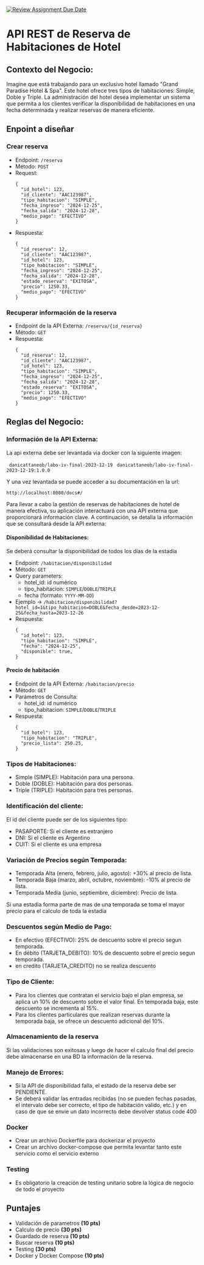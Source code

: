 [![Review Assignment Due Date](https://classroom.github.com/assets/deadline-readme-button-24ddc0f5d75046c5622901739e7c5dd533143b0c8e959d652212380cedb1ea36.svg)](https://classroom.github.com/a/YoBHDv_o)
# API REST de Reserva de Habitaciones de Hotel

## Contexto del Negocio:
Imagine que está trabajando para un exclusivo hotel llamado "Grand Paradise Hotel & Spa". 
Este hotel ofrece tres tipos de habitaciones: Simple, Doble y Triple. 
La administración del hotel desea implementar un sistema que permita a los clientes verificar 
la disponibilidad de habitaciones en una fecha determinada y realizar reservas de manera eficiente.

## Enpoint a diseñar

### Crear reserva

- Endpoint: ```/reserva```
- Método: ```POST```
- Request:
  ```
  {
    "id_hotel": 123,
    "id_cliente": "AAC123987",
    "tipo_habitacion": "SIMPLE",
    "fecha_ingreso": "2024-12-25",
    "fecha_salida": "2024-12-28",
    "medio_pago": "EFECTIVO"
  }
- Respuesta:
  ```
  {
    "id_reserva": 12,
    "id_cliente": "AAC123987",
    "id_hotel": 123,
    "tipo_habitacion": "SIMPLE",
    "fecha_ingreso": "2024-12-25",
    "fecha_salida": "2024-12-28",
    "estado_reserva": "EXITOSA",
    "precio": 1250.33,
    "medio_pago": "EFECTIVO"
  }
  ```

### Recuperar información de la reserva
- Endpoint de la API Externa: ```/reserva/{id_reserva}```
- Método: ```GET```
- Respuesta:
  ```
  {
    "id_reserva": 12,
    "id_cliente": "AAC123987",
    "id_hotel": 123,
    "tipo_habitacion": "SIMPLE",
    "fecha_ingreso": "2024-12-25",
    "fecha_salida": "2024-12-28",
    "estado_reserva": "EXITOSA",
    "precio": 1250.33,
    "medio_pago": "EFECTIVO"
  }
  ```

## Reglas del Negocio:

### Información de la API Externa:

La api externa debe ser levantada via docker con la siguiente imagen:

``` danicattaneob/labo-iv-final-2023-12-19```
``` danicattaneob/labo-iv-final-2023-12-19:1.0.0```

Y una vez levantada se puede acceder a su documentación en la url:

```http://localhost:8080/docs#/```

Para llevar a cabo la gestión de reservas de habitaciones de hotel de manera efectiva, 
su aplicación interactuará con una API externa que proporcionará información clave. 
A continuación, se detalla la información que se consultará desde la API externa:

#### Disponibilidad de Habitaciones:

Se deberá consultar la disponibilidad de todos los días de la estadía

- Endpoint: ```/habitacion/disponibilidad```
- Método: ```GET```
- Query parameters:
  - hotel_id: id numérico
  - tipo_habitacion: ```SIMPLE```/```DOBLE```/```TRIPLE```
  - fecha (formato: ```YYYY-MM-DD```)
- Ejemplo -> ```/habitacion/disponibilidad?hotel_id=1&tipo_habitacion=DOBLE&fecha_desde=2023-12-25&fecha_hasta=2023-12-26```
- Respuesta:
  ```
  {
    "id_hotel": 123,
    "tipo_habitacion": "SIMPLE",
    "fecha": "2024-12-25",
    "disponible": true,
  }
  ```

#### Precio de habitación
- Endpoint de la API Externa: ```/habitacion/precio```
- Método: ```GET```
- Parámetros de Consulta:
    - hotel_id: id numérico
    - tipo_habitacion: ```SIMPLE```/```DOBLE```/```TRIPLE```
- Respuesta:
  ```
  {
    "id_hotel": 123,
    "tipo_habitacion": "TRIPLE",
    "precio_lista": 250.25,
  }
  ```

### Tipos de Habitaciones:

- Simple (SIMPLE): Habitación para una persona.
- Doble (DOBLE): Habitación para dos personas.
- Triple (TRIPLE): Habitación para tres personas.


### Identificación del cliente:

El id del cliente puede ser de los siguientes tipo:
- PASAPORTE: Si el cliente es extranjero
- DNI: Si el cliente es Argentino
- CUIT: Si el cliente es una empresa

### Variación de Precios según Temporada:

- Temporada Alta (enero, febrero, julio, agosto): +30% al precio de lista.
- Temporada Baja (marzo, abril, octubre, noviembre): -10% al precio de lista.
- Temporada Media (junio, septiembre, diciembre): Precio de lista.

Si una estadia forma parte de mas de una temporada se toma el mayor precio para el calculo de toda la estadía

### Descuentos según Medio de Pago:

- En efectivo (EFECTIVO): 25% de descuento sobre el precio segun temporada.
- En débito (TARJETA_DEBITO): 10% de descuento sobre el precio segun temporada.
- en credito (TARJETA_CREDITO) no se realiza descuento

### Tipo de Cliente:
- Para los clientes que contratan el servicio bajo el plan empresa, se aplica un 10% de descuento 
sobre el valor final. En temporada baja, este descuento se incrementa al 15%.
- Para los clientes particulares que realizan reservas durante la temporada baja, 
se ofrece un descuento adicional del 10%.

### Almacenamiento de la reserva
Si las validaciones son exitosas y luego de hacer el calculo final del precio 
debe almacenarse en una BD la información de la reserva.

### Manejo de Errores:

- Si la API de disponibilidad falla, el estado de la reserva debe ser PENDIENTE.
- Se deberá validar las entradas recibidas (no se pueden fechas pasadas, el intervalo debe ser correcto, 
el tipo de habitación valido, etc.) y en caso de que se envie un dato incorrecto debe devolver status code 400

### Docker
- Crear un archivo Dockerfile para dockerizar el proyecto
- Crear un archivo docker-compose que permita levantar tanto este servicio como el servicio externo

### Testing
- Es obligatorio la creación de testing unitario sobre la lógica de negocio de todo el proyecto
  
## Puntajes

- Validación de parametros **(10 pts)**
- Calculo de precio **(30 pts)**
- Guardado de reserva **(10 pts)**
- Buscar reserva **(10 pts)**
- Testing **(30 pts)**
- Docker y Docker Compose **(10 pts)**